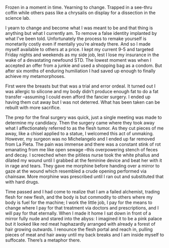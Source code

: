   

Frozen in a moment in time. Yearning to change. Trapped in a see-thru coffin while others pass like a chrysalis on display for a dissection in the science lab.

I yearn to change and become what I was meant to be and that thing is anything but what I currently am. To remove a false identity implanted by what I’ve been told. Unfortunately the process to remake yourself is monetarily costly even if mentally you’re already there. And so I made myself available to others at a price. I kept my current 9-5 and targeted Friday nights and weekends as my side job, lest I lose my insurance in the wake of a devastating newfound STD. The lowest moment was when I accepted an offer from a junkie and used a shopping bag as a condom. But after six months of enduring humiliation I had saved up enough to finally achieve my metamorphoses. 

First were the breasts but that was a trial and error ordeal. It turned out I was allergic to silicone and my body didn’t produce enough fat to do a fat transfer –assuming I could even afford the fancier surgery. I ended up having them cut away but I was not deterred. What has been taken can be rebuilt with more sacrifice.

The prep for the final surgery was quick, just a single meeting was made to determine my candidacy. Then the surgery came where they took away what I affectionately referred to as the flesh tumor. As they cut pieces of me away, like a chisel applied to a statue, I welcomed this act of unmaking. However, my surgeon was no Michelangelo and I ended up far removed from La Pieta. The pain was immense and there was a constant stink of rot emanating from me like open sewage –this overpowering stench of feces and decay. I screeched when the pitiless nurse took the white phallus and dilated my wound until I grabbed at the feminine device and beat her with it in rage and tears. They gave me morphine before handing over a mirror to gaze at the wound which resembled a crude opening performed via chainsaw. More morphine was prescribed until I ran out and substituted that with hard drugs. 

Time passed and I had come to realize that I am a failed alchemist, trading flesh for new flesh, and the body is but commodity to others where my body is fuel for the machine; I work the little job, I pay for the means to change where I pay for that treatment via doctors and prescriptions, and I will pay for that eternally. When I made it home I sat down in front of a mirror fully nude and stared into the abyss: I imagined it to be a pink palace but it looked like red meat haphazardly arranged with already a forest of hair growing outwards. I renounce the flesh portal and reach in, pulling pieces of meat and hair away until my back breaks and I am inside myself to suffocate. There’s a metaphor there.